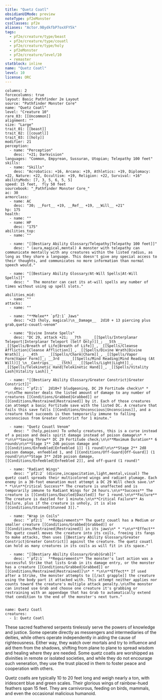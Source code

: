 ```yaml
---
title: "Quetz Coatl"
obsidianUIMode: preview
noteType: pf2eMonster
cssClasses: pf2e
aliases: "Actor.9BydkfbP7oxXFY5k" 
tags:
  - pf2e/creature/type/beast
  - pf2e/creature/type/couatl
  - pf2e/creature/type/holy
  - pf2eMonster
  - pf2e/creature/level/10
  - remaster
statblock: inline
name: "Quetz Coatl"
level: 10
license: ORC
---
```


```statblock
columns: 2
forcecolumns: true
layout: Basic Pathfinder 2e Layout
source: "Pathfinder Monster Core"
name: "Quetz Coatl"
level: "Creature 10"
rare_03: [[Uncommon]]
alignment: ""
size: "Large"
trait_01: [[beast]]
trait_02: [[couatl]]
trait_03: [[holy]]
modifier: 21
perception:
  - name: "Perception"
    desc: "+21; Darkvision"
languages: "Common, Empyrean, Sussuran, Utopian; Telepathy 100 feet"
skills:
  - name: "Skills"
    desc: "Acrobatics: +16, Arcana: +19, Athletics: +19, Diplomacy: +22, Nature: +22, Occultism: +19, Religion: +22, Survival: +16"
abilityMods: [7, 3, 5, 6, 5, 5]
speed: 15 feet,  fly 50 feet
sourcebook: "_Pathfinder Monster Core_"
ac: 30
armorclass:
  - name: AC
    desc: "30; __Fort__ +19, __Ref__ +19, __Will__ +21"
hp: 175
health:
  - name: ""
  - name: HP
    desc: "175"
abilities_top:
  - name: ""

  - name: "[[Bestiary Ability Glossary/Telepathy|Telepathy 100 feet]]"
    desc: " (aura,magical,mental) A monster with telepathy can communicate mentally with any creatures within the listed radius, as long as they share a language. This doesn't give any special access to their thoughts, and communicates no more information than normal speech would."

  - name: "[[Bestiary Ability Glossary/At-Will Spells|At-Will Spells]]"
    desc: "  The monster can cast its at-will spells any number of times without using up spell slots."

abilities_mid:
  - name: ""
attacks:
  - name: ""

  - name: "**Melee** `pf2:1` Jaws"
    desc: "+23 (holy, magical)\n__Damage__  2d10 + 13 piercing plus grab,quetz-couatl-venom"

  - name: "Divine Innate Spells"
    desc: "DC 29, attack +21; __7th __  _[[Spells/Interplanar Teleport|Interplanar Teleport (Self Only)]]_; __5th __  _[[Spells/Breath of Life|Breath of Life]]_, _[[Spells/Cleanse Affliction|Cleanse Affliction]]_, _[[Spells/Divine Wrath|Divine Wrath]]_; __4th __  _[[Spells/Charm|Charm]]_, _[[Spells/Vapor Form|Vapor Form]]_; __3rd __  _[[Spells/Mind Reading|Mind Reading (At Will)]]_\n__Cantrips__  __(5th)__ _[[Spells/Light|Light]]_, _[[Spells/Telekinetic Hand|Telekinetic Hand]]_, _[[Spells/Vitality Lash|Vitality Lash]]_"

  - name: "[[Bestiary Ability Glossary/Greater Constrict|Greater Constrict]]"
    desc: "`pf2:1`  2d10+7 bludgeoning, DC 29 Fortitude check\n* * *\n\nThe monster deals the listed amount of damage to any number of creatures [[Conditions/Grabbed|Grabbed]] or [[Conditions/Restrained|Restrained]] by it. Each of those creatures can attempt a basic Fortitude save with the listed DC. A creature that fails this save falls [[Conditions/Unconscious|Unconscious]], and a creature that succeeds is then temporarily immune to falling unconscious from Greater Constrict for 1 minute."

  - name: "Quetz Couatl Venom"
    desc: " (holy,poison) To unholy creatures, this is a curse instead of a poison and deals spirit damage instead of poison damage\n* * *\n\n**Saving Throw** DC 29 Fortitude check;\n\n**Maximum Duration** 6 rounds\n\n**Stage 1** 2d6 poison damage and [[Conditions/Enfeebled|Enfeebled 1]] (1 round)\n\n**Stage 2** 2d8 poison damage, enfeebled 1, and [[Conditions/Off-Guard|Off-Guard]] (1 round)\n\n**Stage 3** 2d10 poison damage, [[Conditions/Enfeebled|Enfeebled 2]], and off-guard (1 round)"

  - name: "Radiant Wings"
    desc: "`pf2:2` (divine,incapacitation,light,mental,visual) The quetz coatl spreads their multicolored wings and radiant plumage. Each enemy in a 30-foot emanation must attempt a DC 29 Will check save.\n* * *\n\n**Critical Success** The creature is unaffected and is temporarily immune to Radiant Wings for 24 hours.\n\n**Success** The creature is [[Conditions/Dazzled|Dazzled]] for 1 round.\n\n**Failure** The creature is dazzled for 1 minute.\n\n**Critical Failure** As failure, plus if the creature is unholy, it is also [[Conditions/Stunned|Stunned 3]]."

  - name: "Wrap in Coils"
    desc: "`pf2:1`  **Requirements** The quetz couatl has a Medium or smaller creature [[Conditions/Grabbed|Grabbed]] or [[Conditions/Restrained|Restrained]] in its jaws\n* * *\n\n**Effect** The quetz couatl moves the creature into its coils, freeing its fangs to make attacks, then uses [[Bestiary Ability Glossary/Greater Constrict|Greater Constrict]] against the creature. The quetz couatl can hold as many creatures in its coils as will fit in its space."

  - name: "[[Bestiary Ability Glossary/Grab|Grab]]"
    desc: "`pf2:1`  **Requirements** The monster's last action was a successful Strike that lists Grab in its damage entry, or the monster has a creature [[Conditions/Grabbed|Grabbed]] or [[Conditions/Restrained|Restrained]]\n* * *\n\n**Effect** If used after a Strike, the monster attempts to [[/act grapple]] the creature using the body part it attacked with. This attempt neither applies nor counts toward the creature's multiple attack penalty.\n\nThe monster can instead use Grab and choose one creature it's grabbing or restraining with an appendage that has Grab to automatically extend that condition to the end of the monster's next turn."
 
```

```encounter-table
name: Quetz Coatl
creatures:
  - 1: Quetz Coatl
```



These sacred feathered serpents tirelessly serve the powers of knowledge and justice. Some operate directly as messengers and intermediaries of the deities, while others operate independently in aiding the cause of righteousness. Either way, they watch over mortals and try to influence and aid them from the shadows, shifting from plane to plane to spread wisdom and healing where they are needed. Some quetz coatls are worshipped as divinities in remote or isolated societies, and while they do not encourage such veneration, they use the trust placed in them to foster peace and cooperation with others.

Quetz coatls are typically 10 to 20 feet long and weigh nearly a ton, with iridescent blue and green scales. Their glorious wings of rainbow-hued feathers span 15 feet. They are carnivorous, feeding on birds, mammals, and even the occasional malicious humanoid.
